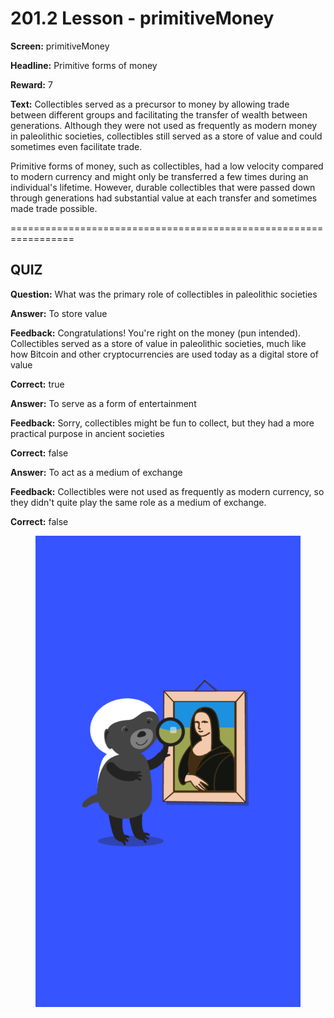 # 201.2 Lesson - primitiveMoney

**Screen:** primitiveMoney

**Headline:** Primitive forms of money

**Reward:** 7

**Text:** Collectibles served as a precursor to money by allowing trade between different groups and facilitating the transfer of wealth between generations. Although they were not used as frequently as modern money in paleolithic societies, collectibles still served as a store of value and could sometimes even facilitate trade.

Primitive forms of money, such as collectibles, had a low velocity compared to modern currency and might only be transferred a few times during an individual&#x27;s lifetime. However, durable collectibles that were passed down through generations had substantial value at each transfer and sometimes made trade possible.


=================================================================

## QUIZ

**Question:** What was the primary role of collectibles in paleolithic societies


**Answer:** To store value

**Feedback:** Congratulations! You&#x27;re right on the money (pun intended). Collectibles served as a store of value in paleolithic societies, much like how Bitcoin and other cryptocurrencies are used today as a digital store of value

**Correct:** true

**Answer:** To serve as a form of entertainment

**Feedback:** Sorry, collectibles might be fun to collect, but they had a more practical purpose in ancient societies

**Correct:** false

**Answer:** To act as a medium of exchange

**Feedback:** Collectibles were not used as frequently as modern currency, so they didn&#x27;t quite play the same role as a medium of exchange.

**Correct:** false


<figure><img src="../.gitbook/assets/201-02.png" alt=""><figcaption></figcaption></figure>


